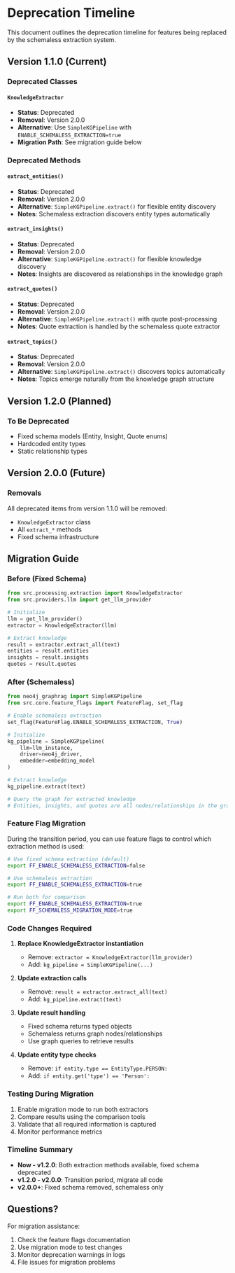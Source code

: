 # Deprecation Timeline

This document outlines the deprecation timeline for features being replaced by the schemaless extraction system.

## Version 1.1.0 (Current)

### Deprecated Classes

#### `KnowledgeExtractor` 
- **Status**: Deprecated
- **Removal**: Version 2.0.0
- **Alternative**: Use `SimpleKGPipeline` with `ENABLE_SCHEMALESS_EXTRACTION=true`
- **Migration Path**: See migration guide below

### Deprecated Methods

#### `extract_entities()`
- **Status**: Deprecated
- **Removal**: Version 2.0.0
- **Alternative**: `SimpleKGPipeline.extract()` for flexible entity discovery
- **Notes**: Schemaless extraction discovers entity types automatically

#### `extract_insights()`
- **Status**: Deprecated
- **Removal**: Version 2.0.0
- **Alternative**: `SimpleKGPipeline.extract()` for flexible knowledge discovery
- **Notes**: Insights are discovered as relationships in the knowledge graph

#### `extract_quotes()`
- **Status**: Deprecated
- **Removal**: Version 2.0.0
- **Alternative**: `SimpleKGPipeline.extract()` with quote post-processing
- **Notes**: Quote extraction is handled by the schemaless quote extractor

#### `extract_topics()`
- **Status**: Deprecated
- **Removal**: Version 2.0.0
- **Alternative**: `SimpleKGPipeline.extract()` discovers topics automatically
- **Notes**: Topics emerge naturally from the knowledge graph structure

## Version 1.2.0 (Planned)

### To Be Deprecated

- Fixed schema models (Entity, Insight, Quote enums)
- Hardcoded entity types
- Static relationship types

## Version 2.0.0 (Future)

### Removals

All deprecated items from version 1.1.0 will be removed:
- `KnowledgeExtractor` class
- All `extract_*` methods
- Fixed schema infrastructure

## Migration Guide

### Before (Fixed Schema)

```python
from src.processing.extraction import KnowledgeExtractor
from src.providers.llm import get_llm_provider

# Initialize
llm = get_llm_provider()
extractor = KnowledgeExtractor(llm)

# Extract knowledge
result = extractor.extract_all(text)
entities = result.entities
insights = result.insights
quotes = result.quotes
```

### After (Schemaless)

```python
from neo4j_graphrag import SimpleKGPipeline
from src.core.feature_flags import FeatureFlag, set_flag

# Enable schemaless extraction
set_flag(FeatureFlag.ENABLE_SCHEMALESS_EXTRACTION, True)

# Initialize
kg_pipeline = SimpleKGPipeline(
    llm=llm_instance,
    driver=neo4j_driver,
    embedder=embedding_model
)

# Extract knowledge
kg_pipeline.extract(text)

# Query the graph for extracted knowledge
# Entities, insights, and quotes are all nodes/relationships in the graph
```

### Feature Flag Migration

During the transition period, you can use feature flags to control which extraction method is used:

```bash
# Use fixed schema extraction (default)
export FF_ENABLE_SCHEMALESS_EXTRACTION=false

# Use schemaless extraction
export FF_ENABLE_SCHEMALESS_EXTRACTION=true

# Run both for comparison
export FF_ENABLE_SCHEMALESS_EXTRACTION=true
export FF_SCHEMALESS_MIGRATION_MODE=true
```

### Code Changes Required

1. **Replace KnowledgeExtractor instantiation**
   - Remove: `extractor = KnowledgeExtractor(llm_provider)`
   - Add: `kg_pipeline = SimpleKGPipeline(...)`

2. **Update extraction calls**
   - Remove: `result = extractor.extract_all(text)`
   - Add: `kg_pipeline.extract(text)`

3. **Update result handling**
   - Fixed schema returns typed objects
   - Schemaless returns graph nodes/relationships
   - Use graph queries to retrieve results

4. **Update entity type checks**
   - Remove: `if entity.type == EntityType.PERSON:`
   - Add: `if entity.get('type') == 'Person':`

### Testing During Migration

1. Enable migration mode to run both extractors
2. Compare results using the comparison tools
3. Validate that all required information is captured
4. Monitor performance metrics

### Timeline Summary

- **Now - v1.2.0**: Both extraction methods available, fixed schema deprecated
- **v1.2.0 - v2.0.0**: Transition period, migrate all code
- **v2.0.0+**: Fixed schema removed, schemaless only

## Questions?

For migration assistance:
1. Check the feature flags documentation
2. Use migration mode to test changes
3. Monitor deprecation warnings in logs
4. File issues for migration problems